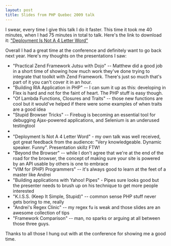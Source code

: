 ```yaml
--- 
layout: post
title: Slides from PHP Quebec 2009 talk
---
```

<p>I swear, every time I give this talk I do it faster.  This time it took me 40 minutes, when I had 75 minutes in total to talk.  Here's the link to download it: <a href="http://chartjes-slides.s3.amazonaws.com/PHP Quebec 2009 - Deployment talk.pdf" class="s3-link">"Deployment Is Not A 4 Letter Word"</a></p>
<p>
Overall I had a great time at the conference and definitely want to go back next year.  Here's my thoughts on the presentations I saw:
<ul>
<li>"Practical Zend Framework Jutsu with Dojo" -- Matthew did a good job in a short time of showing how much work they've done trying to integrate that toolkit with Zend Framework.  There's just so much that's part of it you can't cover it in an hour.</li>
<li>"Building RIA Application in PHP" -- I can sum it up as this:  developing in Flex is hard and not for the faint of heart.  The PHP stuff is easy though.</li>
<li>"Of Lambda Functions, Closures and Traits" -- those new functions are cool but it would've helped if there were some examples of when traits are a good idea</li>
<li>"Stupid Browser Tricks" -- Firebug is becoming an essential tool for debugging Ajax-powered applications, and Selenium is an underused testingtool</li><li>
</li><li>"Deployment Is Not A 4 Letter Word" - my own talk was well received, got great feedback from the audience:  "Very knowledgeable.  Dynamic speaker.  Funny".  Presentation skillz FTW!</li>
<li>"Beyond the Browser" -- while I don't agree that we're at the end of the road for the browser, the concept of making sure your site is powered by an API usable by others is one to embrace</li>
<li>"VIM for (PHP) Programmers" -- it's always good to learn at the feet of a master like Andrei</li>
<li>"Building applications with Yahoo! Pipes" - Pipes sure looks good but the presenter needs to brush up on his technique to get more people interested</li>
<li>"K.I.S.S. (Keep It Simple, Stupid)" -- common sense PHP stuff never gets boring to me, really</li>
<li>"Andrei's Regex Clinic" -- my regex fu is weak and those slides are an awesome collection of tips</li>
<li>"Framework Comparison" -- man, no sparks or arguing at all between those three guys.</li>
</ul>
</p>
<p>Thanks to all those I hung out with at the conference for showing me a good time.</p>
